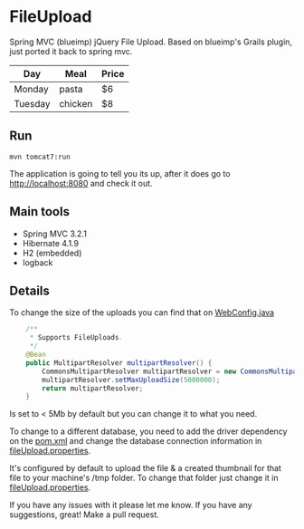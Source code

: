 FileUpload
==========

Spring MVC (blueimp) jQuery File Upload. Based on blueimp's Grails plugin, just ported it back to spring mvc.

| Day     | Meal    | Price |
| --------|---------|-------|
| Monday  | pasta   | $6    |
| Tuesday | chicken | $8    |

## Run
```maven
mvn tomcat7:run
```
The application is going to tell you its up, after it does go to [http://localhost:8080](http://localhost:8080) and check it out.

## Main tools
+ Spring MVC 3.2.1
+ Hibernate 4.1.9
+ H2 (embedded)
+ logback

## Details
To change the size of the uploads you can find that on [WebConfig.java](src/main/java/org/davidmendoza/fileUpload/config/WebConfig.java)
```java
    /**
     * Supports FileUploads.
     */
    @Bean
    public MultipartResolver multipartResolver() {
        CommonsMultipartResolver multipartResolver = new CommonsMultipartResolver();
        multipartResolver.setMaxUploadSize(5000000);
        return multipartResolver;
    }
```
Is set to < 5Mb by default but you can change it to what you need.

To change to a different database, you need to add the driver dependency on the [pom.xml](pom.xml) and change the database connection information in [fileUpload.properties](src/main/resources/fileUpload.properties).

It's configured by default to upload the file & a created thumbnail for that file to your machine's /tmp folder. To change that folder just change it in [fileUpload.properties](src/main/resources/fileUpload.properties).

If you have any issues with it please let me know. If you have any suggestions, great! Make a pull request.
